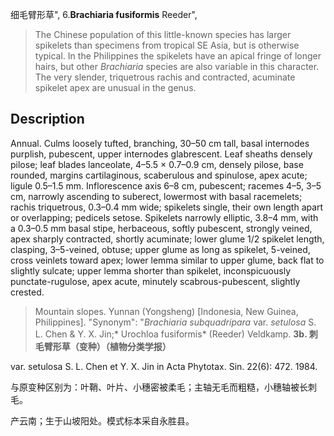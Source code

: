 细毛臂形草",
6.**Brachiaria fusiformis** Reeder",

> The Chinese population of this little-known species has larger spikelets than specimens from tropical SE Asia, but is otherwise typical. In the Philippines the spikelets have an apical fringe of longer hairs, but other *Brachiaria* species are also variable in this character. The very slender, triquetrous rachis and contracted, acuminate spikelet apex are unusual in the genus.

## Description
Annual. Culms loosely tufted, branching, 30–50 cm tall, basal internodes purplish, pubescent, upper internodes glabrescent. Leaf sheaths densely pilose; leaf blades lanceolate, 4–5.5 × 0.7–0.9 cm, densely pilose, base rounded, margins cartilaginous, scaberulous and spinulose, apex acute; ligule 0.5–1.5 mm. Inflorescence axis 6–8 cm, pubescent; racemes 4–5, 3–5 cm, narrowly ascending to suberect, lowermost with basal racemelets; rachis triquetrous, 0.3–0.4 mm wide; spikelets single, their own length apart or overlapping; pedicels setose. Spikelets narrowly elliptic, 3.8–4 mm, with a 0.3–0.5 mm basal stipe, herbaceous, softly pubescent, strongly veined, apex sharply contracted, shortly acuminate; lower glume 1/2 spikelet length, clasping, 3–5-veined, obtuse; upper glume as long as spikelet, 5-veined, cross veinlets toward apex; lower lemma similar to upper glume, back flat to slightly sulcate; upper lemma shorter than spikelet, inconspicuously punctate-rugulose, apex acute, minutely scabrous-pubescent, slightly crested.

> Mountain slopes. Yunnan (Yongsheng) [Indonesia, New Guinea, Philippines].
  "Synonym": "*Brachiaria subquadripara* var. *setulosa* S. L. Chen &amp; Y. X. Jin;* Urochloa fusiformis* (Reeder) Veldkamp.
**3b. 刺毛臂形草（变种）（植物分类学报）**

var. setulosa S. L. Chen et Y. X. Jin in Acta Phytotax. Sin. 22(6): 472. 1984.

与原变种区别为：叶鞘、叶片、小穗密被柔毛；主轴无毛而粗糙，小穗轴被长刺毛。

产云南；生于山坡阳处。模式标本采自永胜县。

